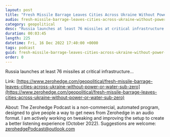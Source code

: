 ```yaml
---
layout: post
title: "Fresh Missile Barrage Leaves Cities Across Ukraine Without Power Or Water In Sub-Zero Temps"
audio: fresh-missile-barrage-leaves-cities-across-ukraine-without-power-or-water-sub-zero-0
category: geopolitical
desc: "Russia launches at least 76 missiles at critical infrastructure..."
duration: 00:03:45
length: 225
datetime: Fri, 16 Dec 2022 17:40:00 +0000
tags: podcast
guid: fresh-missile-barrage-leaves-cities-across-ukraine-without-power-or-water-sub-zero-0
order: 0
---
```

Russia launches at least 76 missiles at critical infrastructure...

Link: [https://www.zerohedge.com/geopolitical/fresh-missile-barrage-leaves-cities-across-ukraine-without-power-or-water-sub-zero](https://www.zerohedge.com/geopolitical/fresh-missile-barrage-leaves-cities-across-ukraine-without-power-or-water-sub-zero)

About: The Zerohedge Podcast is a non-commercial, automated program, designed to give people a way to get news from Zerohedge in an audio format.  I am actively working on tweaking and improving the setup to create a better listening experience (October 2022).  Suggestions are welcome: [zerohedgePodcast@outlook.com](mailto:zerohedgePodcast@outlook.com)